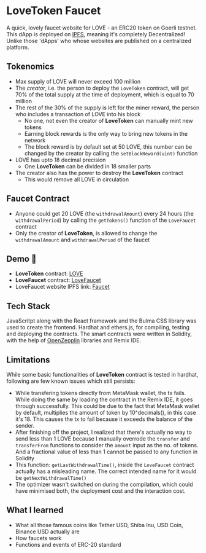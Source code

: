 # LoveToken Faucet

A quick, lovely faucet website for LOVE - an ERC20 token on Goerli testnet. This dApp is deployed on [IPFS](https://ipfs.tech/), meaning it's completely Decentralized! Unlike those 'dApps' who whose websites are published on a centralized platform.

## Tokenomics
- Max supply of LOVE will never exceed 100 million
- The *creator*, i.e. the person to deploy the `LoveToken` contract, will get 70% of the total supply at the time of deployment, which is equal to 70 million
- The rest of the 30% of the supply is left for the miner reward, the person who includes a transaction of LOVE into his block
  - No one, not even the creator of **LoveToken** can manually mint new tokens
  - Earning block rewards is the only way to bring new tokens in the network
  - The block reward is by default set at 50 LOVE, this number can be changed by the creator by calling the `setBlockReward(uint)` function
- LOVE has upto 18 decimal precision
  - One **LoveToken** can be divided in 18 smaller parts
- The creator also has the power to destroy the **LoveToken** contract
  - This would remove all LOVE in circulation

## Faucet Contract
- Anyone could get 20 LOVE (the `withdrawalAmount`) every 24 hours (the `withdrawalPeriod`) by calling the `getTokens()` function of the `LoveFaucet` contract
- Only the creator of **LoveToken**, is allowed to change the `withdrawalAmount` and `withdrawalPeriod` of the faucet

## Demo 🚀
- **LoveToken** contract: [LOVE](https://goerli.etherscan.io/token/0x0203b585f090C7Fd0694003f098cbe0A1F5dbFab)
- **LoveFaucet** contract: [LoveFaucet](https://goerli.etherscan.io/address/0x8263754F5854F0bccb8606af594C667325366abd)
- LoveFaucet website IPFS link: [Faucet](https://ipfs.fleek.co/ipfs/QmWAonf9Zjfxmux6sYRWbFNyg184A8vK2NtaEZkt3X4vGw/)

## Tech Stack
JavaScritpt along with the React framework and the Bulma CSS library was used to create the frontend.
Hardhat and ethers.js, for compiling, testing and deploying the contracts.
The smart contracts were written in Solidity, with the help of [OpenZepplin](https://www.openzeppelin.com/) libraries and Remix IDE.

## Limitations
While some basic functionalities of **LoveToken** contract is tested in hardhat, following are few known issues which still persists:
- While transfering tokens directly from MetaMask wallet, the tx fails. While doing the same by loading the contract in the Remix IDE, it goes through successfully. This could be due to the fact that MetaMask wallet by default, multiplies the amount of token by 10^decimals(), in this case it's 18. This causes the tx to fail because it exceeds the balance of the sender.
- After finishing off the project, I realized that there's actually no way to send less than 1 LOVE because I manually overrode the `transfer` and `transferFrom` functions to consider the `amount` input as the no. of tokens. And a fractional value of less than 1 cannot be passed to any function in Solidity
- This function: `getLastWithdrawalTime()`, inside the `LoveFaucet` contract actually has a misleading name. The correct intended name for it would be `getNextWithdrawalTime()`
- The optimizer wasn't switched on during the compilation, which could have minimised both, the deployment cost and the interaction cost.

## What I learned
- What all those famous coins like Tether USD, Shiba Inu, USD Coin, Binance USD actually are
- How faucets work
- Functions and events of ERC-20 standard
